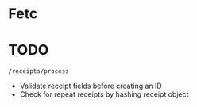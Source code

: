 # Fetc


# TODO
```/receipts/process```
- Validate receipt fields before creating an ID
- Check for repeat receipts by hashing receipt object